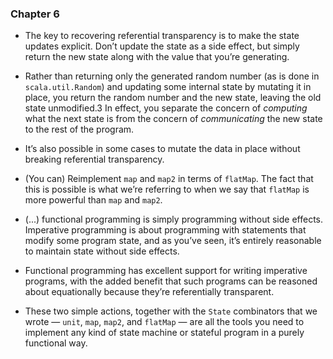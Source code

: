 ### Chapter 6

* The key to recovering referential transparency is to make the state updates explicit. Don’t update the state as a side effect, but simply return the new state along with the value that you’re generating.

* Rather than returning only the generated random number (as is done in `scala.util.Random`) and updating some internal state by mutating it in place, you return the random number and the new state, leaving the old state unmodified.3 In effect, you separate the concern of *computing* what the next state is from the concern of *communicating* the new state to the rest of the program. 

* It’s also possible in some cases to mutate the data in place without breaking referential transparency.

* (You can) Reimplement `map` and `map2` in terms of `flatMap`. The fact that this is possible is what we’re referring to when we say that `flatMap` is more powerful than `map` and `map2`.

* (...) functional programming is simply programming without side effects. Imperative programming is about programming with statements that modify some program state, and as you’ve seen, it’s entirely reasonable to maintain state without side effects.

* Functional programming has excellent support for writing imperative programs, with the added benefit that such programs can be reasoned about equationally because they’re referentially transparent.

* These two simple actions, together with the `State` combinators that we wrote — `unit`, `map`, `map2`, and `flatMap` — are all the tools you need to implement any kind of state machine or stateful program in a purely functional way.